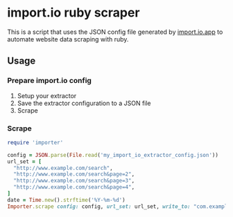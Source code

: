 # import.io ruby scraper

This is a script that uses the JSON config file generated by [import.io.app](https://import.io/) to automate website data scraping with ruby.

## Usage

### Prepare import.io config

1. Setup your extractor
1. Save the extractor configuration to a JSON file
1. Scrape

### Scrape

```ruby
require 'importer'

config = JSON.parse(File.read('my_import_io_extractor_config.json'))
url_set = [
  "http://www.example.com/search",
  "http://www.example.com/search&page=2",
  "http://www.example.com/search&page=3",
  "http://www.example.com/search&page=4",
]
date = Time.new().strftime('%Y-%m-%d')
Importer.scrape config: config, url_set: url_set, write_to: "com.example.www_#{date}.csv"
```
